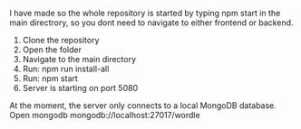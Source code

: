 I have made so the whole repository is started by typing npm start in the main directrory, so you dont need to navigate to either frontend or backend.

1. Clone the repository
2. Open the folder
3. Navigate to the main directory 
4. Run: npm run install-all 
5. Run: npm start
6. Server is starting on port 5080

At the moment, the server only connects to a local MongoDB database.
Open mongodb
mongodb://localhost:27017/wordle
